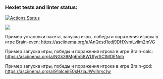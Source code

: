 ### Hexlet tests and linter status:
[![Actions Status](https://github.com/Yaganka/frontend-project-44/workflows/hexlet-check/badge.svg)](https://github.com/Yaganka/frontend-project-44/actions)

<a href="https://codeclimate.com/github/Yaganka/frontend-project-44/maintainability"><img src="https://api.codeclimate.com/v1/badges/a694464544da5a279b8a/maintainability" /></a>

Пример установки пакета, запуска игры, победы и поражения игрока в игре Brain-even:
https://asciinema.org/a/AnQcsd1edj9DHXvmLvilm2mVG

Пример запуска игры, победы и поражения игрока в игре Brain-calc:
https://asciinema.org/a/NGk38Mg6n58WUfyrSCtMDENnh

Пример запуска игры, победы и поражения игрока в игре Brain-gcd:
https://asciinema.org/a/91aIcejIE0sHziaJWvIhrvc1w
